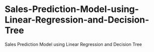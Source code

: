 # Sales-Prediction-Model-using-Linear-Regression-and-Decision-Tree
Sales Prediction Model using Linear Regression and Decision Tree
